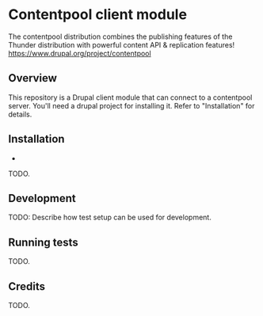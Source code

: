 # Contentpool client module

 The contentpool distribution combines the publishing features of the Thunder
 distribution with powerful content API & replication features! 
 https://www.drupal.org/project/contentpool 
 
## Overview

This repository is a Drupal client module that can connect to a contentpool
server. You'll need a drupal project for installing it. Refer to "Installation"
for details.

## Installation

* 
TODO.

## Development

TODO: Describe how test setup can be used for development.

## Running tests

TODO.

## Credits

TODO.
